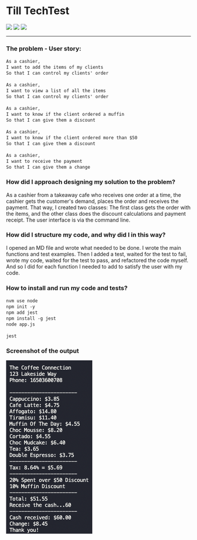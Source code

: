 # Till TechTest

<img src="https://img.shields.io/badge/Jest-323330?style=for-the-badge&logo=Jest&logoColor=white"> <img src="https://img.shields.io/badge/JavaScript-F7DF1E?style=for-the-badge&logo=javascript&logoColor=black"> <img src="https://img.shields.io/badge/Node.js-43853D?style=for-the-badge&logo=node.js&logoColor=white">
***


### The problem - User story:
```
As a cashier,
I want to add the items of my clients
So that I can control my clients' order

As a cashier,
I want to view a list of all the items
So that I can control my clients' order

As a cashier, 
I want to know if the client ordered a muffin
So that I can give them a discount

As a cashier, 
I want to know if the client ordered more than $50
So that I can give them a discount

As a cashier, 
I want to receive the payment
So that I can give them a change
```
### How did I approach designing my solution to the problem?
As a cashier from a takeaway cafe who receives one order at a time, the cashier gets the customer's demand, places the order and receives the payment. That way, I created two classes: The first class gets the order with the items, and the other class does the discount calculations and payment receipt. The user interface is via the command line.


### How did I structure my code, and why did I in this way?
I opened an MD file and wrote what needed to be done. I wrote the main functions and test examples. Then I added a test, waited for the test to fail, wrote my code, waited for the test to pass, and refactored the code myself. And so I did for each function I needed to add to satisfy the user with my code. 


### How to install and run my code and tests?
```
nvm use node
npm init -y
npm add jest
npm install -g jest
node app.js

jest
```


### Screenshot of the output
<img src="output.png">
